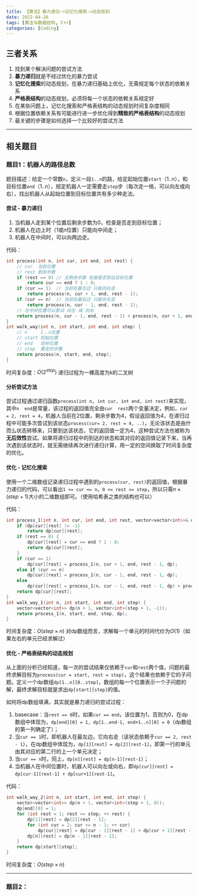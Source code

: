 ```yaml
---
title: 【算法】暴力递归->记忆化搜索->动态规划
date: 2022-04-26
tags: [算法与数据结构, C++]
categories: [Coding]
---
```


## 三者关系
1. 找到某个解决问题的尝试方法
2. **暴力递归**就是不经过优化的暴力尝试
3. **记忆化搜索**的动态规划，在暴力递归基础上优化，无需规定每个状态的依赖关系
4. **严格表结构**的动态规划，必须将每一个状态的依赖关系规定好
5. 在某些问题上，记忆化搜索和严格表结构的动态规划时间复杂度相同
6. 根据位置依赖关系有可能进行进一步优化得到**精致的严格表结构**的动态规划
7. 最关键的步骤是如何选择一个比较好的尝试方法

-----

## 相关题目
### 题目1：机器人的路径总数
题目描述：给定一个常数`n`，定义一段`1..n`的路，给定起始位置`start`（1..n），和目标位置`end`（1..n），规定机器人一定需要走`step`步（每次走一格，可以向左或向右），找出机器人从起始位置到目标位置共有多少种走法。  

#### 尝试 - 暴力递归
1. 当机器人走到某个位置后剩余步数为0，检查是否走到目标位置；
2. 机器人在边上时（1或n位置）只能向中间走；
3. 机器人在中间时，可以向两边走。

代码：  
```cpp
int process(int n, int cur, int end, int rest) {
    // cur  当前位置
    // rest 剩余步数
    if (rest == 0) // 无剩余步数 检查是否到达目标位置
        return cur == end ? 1 : 0;
    if (cur == 1)  // 当前在最左边 只能向右走
        return process(n, cur + 1, end, rest - 1);
    if (cur == n)  // 当前在最右边 只能向左走
        return process(n, cur - 1, end, rest - 1);
    // 在中间位置可以尝试 向左 或 向右
    return process(n, cur - 1, end, rest - 1) + process(n, cur + 1, end, rest - 1);
}
int walk_way(int n, int start, int end, int step) {
    // n     1..n位置
    // start 初始位置
    // end   目标位置
    // step  要走的步数
    return process(n, start, end, step);
}
```
时间复杂度：$O\left(2^{step}\right)$ 递归过程为一棵高度为k的二叉树

#### 分析尝试方法
尝试过程通过递归函数`process(int n, int cur, int end, int rest)`来实现，其中`n  end`是常量，该过程的返回值完全由`cur  rest`两个变量决定，例如，`cur = 2, rest = 4`，机器人当前在2位置，剩余步数为4，假设返回值为4，在递归过程中可能多次尝试到该状态`process(cur= 2, rest = 4, ..)`，无论该状态是由什而么状态转移来，只要到达该状态，它的返回值一定为4，这种尝试方法也被称为**无后效性**尝试。如果将递归过程中的到达的状态和其对应的返回值记录下来，当再次遇到该状态时，就无需继续再次进行递归计算，用一定的空间换取了时间复杂度的优化。

#### 优化 - 记忆化搜索
使用一个二维数组记录递归过程中遇到的`process(cur, rest)`的返回值，根据暴力递归的代码，可以看出`1 <= cur <= n`，`0 <= rest <= step`，所以只需$n\times\left(step+1\right)$大小的二维数组即可。（使用哈希表之类的结构也可以）

代码：  
```cpp
int process_1(int n, int cur, int end, int rest, vector<vector<int>>& dp) {
    if (dp[cur][rest] != -1)
        return dp[cur][rest];
    if (rest == 0) {
        dp[cur][rest] = cur == end ? 1 : 0;
        return dp[cur][rest];
    }
    if (cur == 1)
        dp[cur][rest] = process_1(n, cur + 1, end, rest - 1, dp);
    else if (cur == n)
        dp[cur][rest] = process_1(n, cur - 1, end, rest - 1, dp);
    else
        dp[cur][rest] = process_1(n, cur - 1, end, rest - 1, dp) + process_1(n, cur + 1, end, rest - 1, dp);
    return dp[cur][rest];
}
int walk_way_1(int n, int start, int end, int step) {
    vector<vector<int>> dp(n + 1, vector<int>(step + 1, -1));
    return process_1(n, start, end, step, dp);
}
```
时间复杂度：$O\left(step\times n\right)$ 对dp数组而言，求解每一个单元的时间代价为$O\left(1\right)$（如果左右的单元已经求解过）

#### 优化 - 严格表结构的动态规划
从上面的分析已经知道，每一次的尝试结果仅依赖于`cur`和`rest`两个值，问题的最终求解目标为`process(cur = start, rest = step)`，这个结果也依赖于它的子问题。定义一个dp数组`dp[1..n][0..step]`，数组的每一个位置表示一个子问题的解，最终求解目标就是求出`dp[start][step]`的值。

如何将dp数组填满，其实就是暴力递归的尝试过程：
1. basecase：当`rest == 0`时，如果`cur == end`，该位置为1，否则为0，在dp数组中体现为，`dp[end][0] = 1, dp[1..end-1, end+1..n][0] = 0`（dp数组的第一列确定了）；
2. 当`cur == 1`时，即机器人在最左边，它向右走（该状态依赖于`cur == 2, rest - 1`），在dp数组中体现为，`dp[1][rest] = dp[2][rest-1]`，即第一行的单元由其对应的第二行的上一个单元决定；
3. 当`cur == n`时，同上，`dp[n][rest] = dp[n-1][rest-1]`；
4. 当机器人在中间位置时，机器人可以向左或向右，即`dp[cur][rest] = dp[cur-1][rest-1] + dp[cur+1][rest-1]`。

代码：  
```cpp
int walk_way_2(int n, int start, int end, int step) {
    vector<vector<int>> dp(n + 1, vector<int>(step + 1, 0));
    dp[end][0] = 1;
    for (int rest = 1; rest <= step; ++ rest) {
        dp[1][rest] = dp[2][rest - 1];
        for (int cur = 2; cur <= n - 1; ++ cur)
            dp[cur][rest] = dp[cur - 1][rest - 1] + dp[cur + 1][rest - 1];
        dp[n][rest] = dp[n - 1][rest - 1];
    }
    return dp[start][step];
}
```
时间复杂度：$O\left(step\times n\right)$

-----

### 题目2：